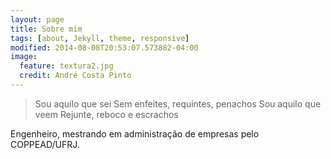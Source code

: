 ```yaml
---
layout: page
title: Sobre mim 
tags: [about, Jekyll, theme, responsive]
modified: 2014-08-08T20:53:07.573882-04:00
image:
  feature: textura2.jpg
  credit: André Costa Pinto
---
```


> Sou aquilo que sei
> Sem enfeites, requintes, penachos 
> Sou aquilo que veem
> Rejunte, reboco e escrachos

Engenheiro, mestrando em administração de empresas pelo COPPEAD/UFRJ.
